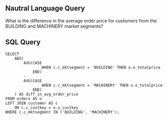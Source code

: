 ## Nautral Language Query
What is the difference in the average order price for customers from the BUILDING and MACHINERY market segments?

## SQL Query

```
SELECT 
    ABS(
        AVG(CASE 
                WHEN c.c_mktsegment = 'BUILDING' THEN o.o_totalprice 
            END) 
        - 
        AVG(CASE 
                WHEN c.c_mktsegment = 'MACHINERY' THEN o.o_totalprice 
            END)
    ) AS diff_in_avg_order_price
FROM orders AS o
LEFT JOIN customer AS c 
    ON c.c_custkey = o.o_custkey
WHERE c.c_mktsegment IN ('BUILDING', 'MACHINERY');


```